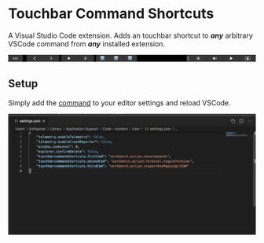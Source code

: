 # Touchbar Command Shortcuts

A Visual Studio Code extension.  Adds an touchbar shortcut to **_any_** arbitrary VSCode command from **_any_** installed extension.

![tb-screenshot](./imgs/tb.png)

## Setup

Simply add the [command](https://code.visualstudio.com/api/extension-guides/command) to your editor settings and reload VSCode.

![settings-screenshot](./imgs/settings.png)
